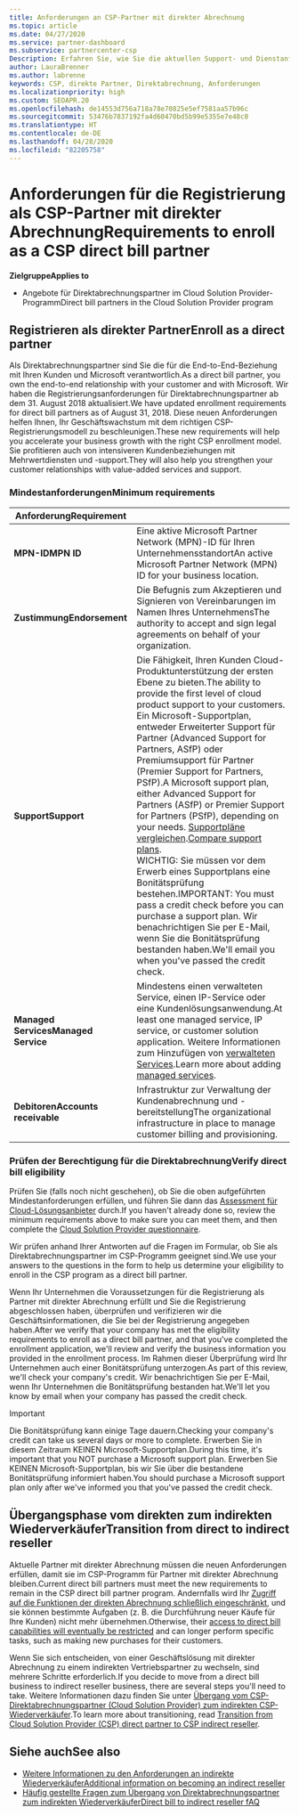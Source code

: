 ```yaml
---
title: Anforderungen an CSP-Partner mit direkter Abrechnung
ms.topic: article
ms.date: 04/27/2020
ms.service: partner-dashboard
ms.subservice: partnercenter-csp
Description: Erfahren Sie, wie Sie die aktuellen Support- und Dienstanforderungen erfüllen, um sich im Microsoft Cloud Solution Provider (CSP)-Programm als Partner mit direkter Abrechnung zu qualifizieren.
author: LauraBrenner
ms.author: labrenne
keywords: CSP, direkte Partner, Direktabrechnung, Anforderungen
ms.localizationpriority: high
ms.custom: SEOAPR.20
ms.openlocfilehash: de14553d756a718a78e70825e5ef7581aa57b96c
ms.sourcegitcommit: 53476b7837192fa4d60470bd5b99e5355e7e48c0
ms.translationtype: HT
ms.contentlocale: de-DE
ms.lasthandoff: 04/28/2020
ms.locfileid: "82205758"
---
```

# <a name="requirements-to-enroll-as-a-csp-direct-bill-partner"></a><span data-ttu-id="a5869-104">Anforderungen für die Registrierung als CSP-Partner mit direkter Abrechnung</span><span class="sxs-lookup"><span data-stu-id="a5869-104">Requirements to enroll as a CSP direct bill partner</span></span>

<span data-ttu-id="a5869-105">**Zielgruppe**</span><span class="sxs-lookup"><span data-stu-id="a5869-105">**Applies to**</span></span>

- <span data-ttu-id="a5869-106">Angebote für Direktabrechnungspartner im Cloud Solution Provider-Programm</span><span class="sxs-lookup"><span data-stu-id="a5869-106">Direct bill partners in the Cloud Solution Provider program</span></span>

## <a name="enroll-as-a-direct-partner"></a><span data-ttu-id="a5869-107">Registrieren als direkter Partner</span><span class="sxs-lookup"><span data-stu-id="a5869-107">Enroll as a direct partner</span></span>

<span data-ttu-id="a5869-108">Als Direktabrechnungspartner sind Sie die für die End-to-End-Beziehung mit Ihren Kunden und Microsoft verantwortlich.</span><span class="sxs-lookup"><span data-stu-id="a5869-108">As a direct bill partner, you own the end-to-end relationship with your customer and with Microsoft.</span></span> <span data-ttu-id="a5869-109">Wir haben die Registrierungsanforderungen für Direktabrechnungspartner ab dem 31. August 2018 aktualisiert.</span><span class="sxs-lookup"><span data-stu-id="a5869-109">We have updated enrollment requirements for direct bill partners as of August 31, 2018.</span></span> <span data-ttu-id="a5869-110">Diese neuen Anforderungen helfen Ihnen, Ihr Geschäftswachstum mit dem richtigen CSP-Registrierungsmodell zu beschleunigen.</span><span class="sxs-lookup"><span data-stu-id="a5869-110">These new requirements will help you accelerate your business growth with the right CSP enrollment model.</span></span> <span data-ttu-id="a5869-111">Sie profitieren auch von intensiveren Kundenbeziehungen mit Mehrwertdiensten und -support.</span><span class="sxs-lookup"><span data-stu-id="a5869-111">They will also help you strengthen your customer relationships with value-added services and support.</span></span>

### <a name="minimum-requirements"></a><span data-ttu-id="a5869-112">Mindestanforderungen</span><span class="sxs-lookup"><span data-stu-id="a5869-112">Minimum requirements</span></span>

|<span data-ttu-id="a5869-113">**Anforderung**</span><span class="sxs-lookup"><span data-stu-id="a5869-113">**Requirement**</span></span>|                             |
|--------------------------------|--------------------------------------------------------------|
|<span data-ttu-id="a5869-114">**MPN-ID**</span><span class="sxs-lookup"><span data-stu-id="a5869-114">**MPN ID**</span></span>   |<span data-ttu-id="a5869-115">Eine aktive Microsoft Partner Network (MPN)-ID für Ihren Unternehmensstandort</span><span class="sxs-lookup"><span data-stu-id="a5869-115">An active Microsoft Partner Network (MPN) ID for your business location.</span></span>    |
|<span data-ttu-id="a5869-116">**Zustimmung**</span><span class="sxs-lookup"><span data-stu-id="a5869-116">**Endorsement**</span></span>   |<span data-ttu-id="a5869-117">Die Befugnis zum Akzeptieren und Signieren von Vereinbarungen im Namen Ihres Unternehmens</span><span class="sxs-lookup"><span data-stu-id="a5869-117">The authority to accept and sign legal agreements on behalf of your organization.</span></span>|
|<span data-ttu-id="a5869-118">**Support**</span><span class="sxs-lookup"><span data-stu-id="a5869-118">**Support**</span></span>   |<span data-ttu-id="a5869-119">Die Fähigkeit, Ihren Kunden Cloud-Produktunterstützung der ersten Ebene zu bieten.</span><span class="sxs-lookup"><span data-stu-id="a5869-119">The ability to provide the first level of cloud product support to your customers.</span></span> <br><span data-ttu-id="a5869-120">Ein Microsoft-Supportplan, entweder Erweiterter Support für Partner (Advanced Support for Partners, ASfP) oder Premiumsupport für Partner (Premier Support for Partners, PSfP).</span><span class="sxs-lookup"><span data-stu-id="a5869-120">A Microsoft support plan, either Advanced Support for Partners (ASfP) or Premier Support for Partners (PSfP), depending on your needs.</span></span> <span data-ttu-id="a5869-121">[Supportpläne vergleichen](https://partner.microsoft.com/support/partnersupport).</span><span class="sxs-lookup"><span data-stu-id="a5869-121">[Compare support plans](https://partner.microsoft.com/support/partnersupport).</span></span><br> <span data-ttu-id="a5869-122">WICHTIG: Sie müssen vor dem Erwerb eines Supportplans eine Bonitätsprüfung bestehen.</span><span class="sxs-lookup"><span data-stu-id="a5869-122">IMPORTANT: You must pass a credit check before you can purchase a support plan.</span></span> <span data-ttu-id="a5869-123">Wir benachrichtigen Sie per E-Mail, wenn Sie die Bonitätsprüfung bestanden haben.</span><span class="sxs-lookup"><span data-stu-id="a5869-123">We'll email you when you've passed the credit check.</span></span> |
|<span data-ttu-id="a5869-124">**Managed Services**</span><span class="sxs-lookup"><span data-stu-id="a5869-124">**Managed Service**</span></span>   |<span data-ttu-id="a5869-125">Mindestens einen verwalteten Service, einen IP-Service oder eine Kundenlösungsanwendung.</span><span class="sxs-lookup"><span data-stu-id="a5869-125">At least one managed service, IP service, or customer solution application.</span></span> <span data-ttu-id="a5869-126">Weitere Informationen zum Hinzufügen von [verwalteten Services](https://partner.microsoft.com/business-opportunities/managed-services-provider).</span><span class="sxs-lookup"><span data-stu-id="a5869-126">Learn more about adding [managed services](https://partner.microsoft.com/business-opportunities/managed-services-provider).</span></span>|
|<span data-ttu-id="a5869-127">**Debitoren**</span><span class="sxs-lookup"><span data-stu-id="a5869-127">**Accounts receivable**</span></span> |<span data-ttu-id="a5869-128">Infrastruktur zur Verwaltung der Kundenabrechnung und -bereitstellung</span><span class="sxs-lookup"><span data-stu-id="a5869-128">The organizational infrastructure in place to manage customer billing and provisioning.</span></span>

### <a name="verify-direct-bill-eligibility"></a><span data-ttu-id="a5869-129">Prüfen der Berechtigung für die Direktabrechnung</span><span class="sxs-lookup"><span data-stu-id="a5869-129">Verify direct bill eligibility</span></span>

<span data-ttu-id="a5869-130">Prüfen Sie (falls noch nicht geschehen), ob Sie die oben aufgeführten Mindestanforderungen erfüllen, und führen Sie dann das [Assessment für Cloud-Lösungsanbieter](https://partner.microsoft.com/cloud-solution-provider/assessment) durch.</span><span class="sxs-lookup"><span data-stu-id="a5869-130">If you haven't already done so, review the minimum requirements above to make sure you can meet them, and then complete the [Cloud Solution Provider questionnaire](https://partner.microsoft.com/cloud-solution-provider/assessment).</span></span>

<span data-ttu-id="a5869-131">Wir prüfen anhand Ihrer Antworten auf die Fragen im Formular, ob Sie als Direktabrechnungspartner im CSP-Programm geeignet sind.</span><span class="sxs-lookup"><span data-stu-id="a5869-131">We use your answers to the questions in the form to help us determine your eligibility to enroll in the CSP program as a direct bill partner.</span></span>

<span data-ttu-id="a5869-132">Wenn Ihr Unternehmen die Voraussetzungen für die Registrierung als Partner mit direkter Abrechnung erfüllt und Sie die Registrierung abgeschlossen haben, überprüfen und verifizieren wir die Geschäftsinformationen, die Sie bei der Registrierung angegeben haben.</span><span class="sxs-lookup"><span data-stu-id="a5869-132">After we verify that your company has met the eligibility requirements to enroll as a direct bill partner, and that you've completed the enrollment application, we'll review and verify the business information you provided in the enrollment process.</span></span> <span data-ttu-id="a5869-133">Im Rahmen dieser Überprüfung wird Ihr Unternehmen auch einer Bonitätsprüfung unterzogen.</span><span class="sxs-lookup"><span data-stu-id="a5869-133">As part of this review, we'll check your company's credit.</span></span> <span data-ttu-id="a5869-134">Wir benachrichtigen Sie per E-Mail, wenn Ihr Unternehmen die Bonitätsprüfung bestanden hat.</span><span class="sxs-lookup"><span data-stu-id="a5869-134">We'll let you know by email when your company has passed the credit check.</span></span>

>[!IMPORTANT]
><span data-ttu-id="a5869-135">Die Bonitätsprüfung kann einige Tage dauern.</span><span class="sxs-lookup"><span data-stu-id="a5869-135">Checking your company's credit can take us several days or more to complete.</span></span> <span data-ttu-id="a5869-136">Erwerben Sie in diesem Zeitraum KEINEN Microsoft-Supportplan.</span><span class="sxs-lookup"><span data-stu-id="a5869-136">During this time, it's important that you NOT purchase a Microsoft support plan.</span></span> <span data-ttu-id="a5869-137">Erwerben Sie KEINEN Microsoft-Supportplan, bis wir Sie über die bestandene Bonitätsprüfung informiert haben.</span><span class="sxs-lookup"><span data-stu-id="a5869-137">You should purchase a Microsoft support plan only after we've informed you that you've passed the credit check.</span></span>

## <a name="transition-from-direct-to-indirect-reseller"></a><span data-ttu-id="a5869-138">Übergangsphase vom direkten zum indirekten Wiederverkäufer</span><span class="sxs-lookup"><span data-stu-id="a5869-138">Transition from direct to indirect reseller</span></span>

<span data-ttu-id="a5869-139">Aktuelle Partner mit direkter Abrechnung müssen die neuen Anforderungen erfüllen, damit sie im CSP-Programm für Partner mit direkter Abrechnung bleiben.</span><span class="sxs-lookup"><span data-stu-id="a5869-139">Current direct bill partners must meet the new requirements to remain in the CSP direct bill partner program.</span></span> <span data-ttu-id="a5869-140">Andernfalls wird Ihr [Zugriff auf die Funktionen der direkten Abrechnung schließlich eingeschränkt](restricted-direct-bill-capabilities.md), und sie können bestimmte Aufgaben (z. B. die Durchführung neuer Käufe für Ihre Kunden) nicht mehr übernehmen.</span><span class="sxs-lookup"><span data-stu-id="a5869-140">Otherwise, their [access to direct bill capabilities will eventually be restricted](restricted-direct-bill-capabilities.md) and can longer perform specific tasks, such as making new purchases for their customers.</span></span> 

<span data-ttu-id="a5869-141">Wenn Sie sich entscheiden, von einer Geschäftslösung mit direkter Abrechnung zu einem indirekten Vertriebspartner zu wechseln, sind mehrere Schritte erforderlich.</span><span class="sxs-lookup"><span data-stu-id="a5869-141">If you decide to move from a direct bill business to indirect reseller business, there are several steps you'll need to take.</span></span> <span data-ttu-id="a5869-142">Weitere Informationen dazu finden Sie unter [Übergang vom CSP-Direktabrechnungspartner (Cloud Solution Provider) zum indirekten CSP-Wiederverkäufer](transition-direct-to-indirect.md).</span><span class="sxs-lookup"><span data-stu-id="a5869-142">To learn more about transitioning, read [Transition from Cloud Solution Provider (CSP) direct partner to CSP indirect reseller](transition-direct-to-indirect.md).</span></span> 

## <a name="see-also"></a><span data-ttu-id="a5869-143">Siehe auch</span><span class="sxs-lookup"><span data-stu-id="a5869-143">See also</span></span>

- [<span data-ttu-id="a5869-144">Weitere Informationen zu den Anforderungen an indirekte Wiederverkäufer</span><span class="sxs-lookup"><span data-stu-id="a5869-144">Additional information on becoming an indirect reseller</span></span>](https://assetsprod.microsoft.com/csp-directbill-to-indirect-transition.pdf)
- [<span data-ttu-id="a5869-145">Häufig gestellte Fragen zum Übergang von Direktabrechnungspartner zum indirekten Wiederverkäufer</span><span class="sxs-lookup"><span data-stu-id="a5869-145">Direct bill to indirect reseller fAQ</span></span>](https://assetsprod.microsoft.com/mpn/direct-bill-partner-faq.pdf)
